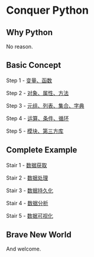 # Conquer Python

## Why Python

No reason.

## Basic Concept

Step 1 - [变量、函数](./doc/step/1.md "Step 1")

Step 2 - [对象、属性、方法](./doc/step/2.md "Step 2")

Step 3 - [元组、列表、集合、字典](./doc/step/3.md "Step 3")

Step 4 - [运算、条件、循环](./doc/step/4.md "Step 4")

Step 5 - [模块、第三方库](./doc/step/5.md "Step 5")

## Complete Example

Stair 1 - [数据获取](./doc/stair/1.md "Stair 1")

Stair 2 - [数据处理](./doc/stair/2.md "Stair 2")

Stair 3 - [数据持久化](./doc/stair/3.md "Stair 3")

Stair 4 - [数据分析](./doc/stair/4.md "Stair 4")

Stair 5 - [数据可视化](./doc/stair/5.md "Stair 5")

## Brave New World

And welcome.